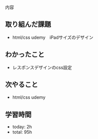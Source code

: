 内容
## 取り組んだ課題
- html/css udemy　iPadサイズのデザイン
## わかったこと
- レスポンスデザインのcss設定

## 次やること
- html/css udemy　

## 学習時間    
- today: 2h
- total: 95h

